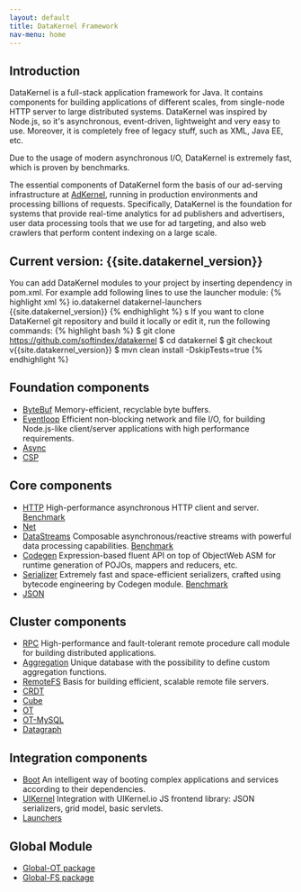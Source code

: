 ```yaml
---
layout: default
title: DataKernel Framework
nav-menu: home
---
```


## Introduction

DataKernel is a full-stack application framework for Java. It contains components for building applications of different scales, from single-node HTTP server to large distributed systems. DataKernel was inspired by Node.js, so it's asynchronous, event-driven, lightweight and very easy to use. Moreover, it is completely free of legacy stuff, such as XML, Java EE, etc.

Due to the usage of modern asynchronous I/O, DataKernel is extremely fast, which is proven by benchmarks.

The essential components of DataKernel form the basis of our ad-serving infrastructure at [AdKernel](http://adkernel.com), running in production environments and processing billions of requests. Specifically, DataKernel is the foundation for systems that provide real-time analytics for ad publishers and advertisers, user data processing tools that we use for ad targeting, and also web crawlers that perform content indexing on a large scale.

## Current version:  **{{site.datakernel_version}}**

You can add DataKernel modules to your project by inserting dependency in pom.xml. For example add following lines to use the launcher module: 
{% highlight xml %}
<dependency>
    <groupId>io.datakernel</groupId>
    <artifactId>datakernel-launchers</artifactId>
    <version>{{site.datakernel_version}}</version>
</dependency>
{% endhighlight %}
s
If you want to clone DataKernel git repository and build it locally or edit it, run the following commands:
{% highlight bash %}
$ git clone https://github.com/softindex/datakernel
$ cd datakernel
$ git checkout v{{site.datakernel_version}}
$ mvn clean install -DskipTests=true
{% endhighlight %}

## Foundation components

* [ByteBuf](/docs/modules/bytebuf.html) Memory-efficient, recyclable byte buffers.
* [Eventloop](/docs/modules/eventloop.html) Efficient non-blocking network and file I/O, for building Node.js-like client/server applications with high performance requirements.
* [Async](/docs/modules/async.html) 
* [CSP](/docs/modules/csp.html)

## Core components

* [HTTP](/docs/modules/http.html) High-performance asynchronous HTTP client and server. [Benchmark](/docs/modules/http.html#benchmark)
* [Net](/docs/modules/eventloop.html)
* [DataStreams](/docs/modules/net.html) Composable asynchronous/reactive streams with powerful data processing capabilities. [Benchmark](/docs/modules/streams.html#benchmark)
* [Codegen](/docs/modules/codegen.html) Expression-based fluent API on top of ObjectWeb ASM for runtime generation of POJOs, mappers and reducers, etc.
* [Serializer](/docs/modules/serializer.html) Extremely fast and space-efficient serializers, crafted using bytecode engineering by Codegen module. [Benchmark](/docs/modules/serializer.html#benchmark)
* [JSON](/docs/modules/json.html) 

## Cluster components

* [RPC](/docs/modules/rpc.html) High-performance and fault-tolerant remote procedure call module for building distributed applications.
* [Aggregation](/docs/modules/aggregation.html) Unique database with the possibility to define custom aggregation functions.
* [RemoteFS](/docs/modules/remotefs.html) Basis for building efficient, scalable remote file servers.
* [CRDT](/docs/modules/crdt.html)
* [Cube](/docs/modules/cube.html)
* [OT](/docs/modules/ot.html)
* [OT-MySQL](/docs/modules/ot-mysql.html)
* [Datagraph](/docs/modules/datagraph.html)


## Integration components
 
* [Boot](/docs/modules/boot.html) An intelligent way of booting complex applications and services according to their dependencies.
* [UIKernel](/docs/modules/uikernel.html) Integration with UIKernel.io JS frontend library: JSON serializers, grid model, basic servlets.
* [Launchers](/docs/modules/launchers.html)

## Global Module

* [Global-OT package](/docs/modules/global-ot.html)
* [Global-FS package](/docs/modules/global-fs.html)
